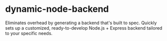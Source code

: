 # dynamic-node-backend
Eliminates overhead by generating a backend that's built to spec. Quickly sets up a customized, ready-to-develop Node.js + Express backend tailored to your specific needs.
